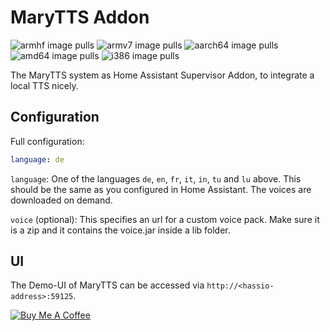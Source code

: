 # MaryTTS Addon
![armhf image pulls](https://img.shields.io/docker/pulls/poeschl/hassio-marytts-armhf?label=docker%20pulls%20%28armhf%29)
![armv7 image pulls](https://img.shields.io/docker/pulls/poeschl/hassio-marytts-armv7?label=docker%20pulls%20%28armv7%29)
![aarch64 image pulls](https://img.shields.io/docker/pulls/poeschl/hassio-marytts-aarch64?label=docker%20pulls%20%28aarch64%29)
![amd64 image pulls](https://img.shields.io/docker/pulls/poeschl/hassio-marytts-amd64?label=docker%20pulls%20%28amd64%29)
![i386 image pulls](https://img.shields.io/docker/pulls/poeschl/hassio-marytts-i386?label=docker%20pulls%20%28i386%29)

The MaryTTS system as Home Assistant Supervisor Addon, to integrate a local TTS nicely. 

## Configuration

Full configuration:

```yaml
language: de
```

`language`: One of the languages `de`, `en`, `fr`, `it`, `in`, `tu` and `lu` above. This should be the same as you configured in Home Assistant.
The voices are downloaded on demand.

`voice` (optional): This specifies an url for a custom voice pack. Make sure it is a zip and it contains the voice.jar inside a lib folder.


## UI

The Demo-UI of MaryTTS can be accessed via `http://<hassio-address>:59125`.

[![Buy Me A Coffee](https://bmc-cdn.nyc3.digitaloceanspaces.com/BMC-button-images/custom_images/orange_img.png)](https://www.buymeacoffee.com/Poeschl)
